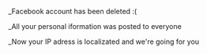 _Facebook account has been deleted :(
 
   _All your personal iformation was posted to everyone

_Now your IP adress is localizated and we're going for you
